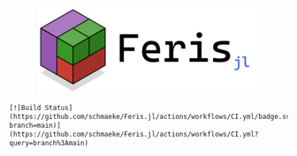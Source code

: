 <p align = "center">
    <img src = "resources/logo/logo.svg" alt = "feris logo" width = "400px">
</p>

<p align = "center">

    [![Build Status](https://github.com/schmaeke/Feris.jl/actions/workflows/CI.yml/badge.svg?branch=main)](https://github.com/schmaeke/Feris.jl/actions/workflows/CI.yml?query=branch%3Amain)

</p>
